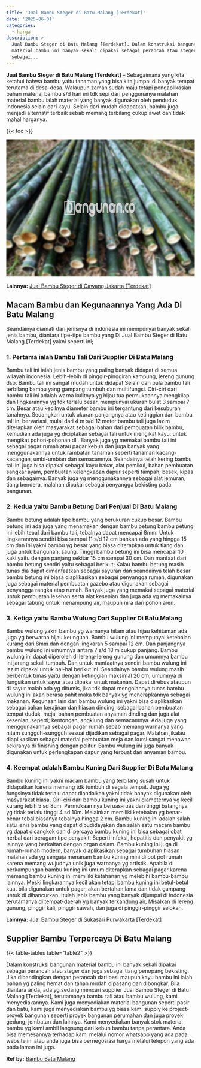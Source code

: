 ```yaml
---
title: 'Jual Bambu Steger di Batu Malang [Terdekat]'
date: '2025-06-01'
categories:
  - harga
description: >-
  Jual Bambu Steger di Batu Malang [Terdekat]. Dalam konstruksi bangunan
  material bambu ini banyak sekali dipakai sebagai perancah atau steger dan juga
  sebagai...
---
```


**Jual Bambu Steger di Batu Malang \[Terdekat\]** – Sebagaimana yang kita ketahui bahwa bambu yaitu tanaman yang bisa kita jumpai di banyak tempat terutama di desa-desa. Walaupun zaman sudah maju tetapi pengaplikasian bahan material bambu s/d hari ini tdk sepi dari penggunanya malahan material bambu ialah material yang banyak digunakan oleh penduduk indonesia selain dari kayu. Selain dari mudah didapatkan, bambu juga menjadi alternatif terbaik sebab memang terbilang cukup awet dan tidak mahal harganya.

{{< toc >}}

![Jual Bambu Steger di Batu Malang [Terdekat]](/images/jual-bambu-tali-18.png)

**Lainnya:** [Jual Bambu Steger di Cawang Jakarta \[Terdekat\]](https://bambu.bangunan.co/jual-bambu-steger-di-cawang-jakarta-terdekat/)

## Macam Bambu dan Kegunaannya Yang Ada Di Batu Malang

Seandainya diamati dari jenisnya di indonesia ini mempunyai banyak sekali jenis bambu, diantara tipe-tipe bambu yang Di Jual Bambu Steger di Batu Malang \[Terdekat\] yakni seperti ini;

### 1\. Pertama ialah Bambu Tali Dari Supplier Di Batu Malang

Bambu tali ini ialah jenis bambu yang paling banyak didapat di semua wilayah indonesia. Lebih-lebih di pinggir-pinggiran kampung, lereng gunung dsb. Bambu tali ini sangat mudah untuk didapat Selain dari pula bambu tali terbilang bambu yang gampang tumbuh dan multifungsi. Ciri-ciri dari bambu tali ini adalah warna kulitnya yg hijau tua permukaannya mengkilap dan lingkarannya yg tdk terlalu besar, mempunyai ukuran bulat 3 sampai 7 cm. Besar atau kecilnya diameter bambu ini tergantung dari kesuburan tanahnya. Sedangkan untuk ukuran panjangnya atau ketinggian dari bambu tali ini bervariasi, mulai dari 4 m s/d 12 meter bambu tali juga lazim diterapkan oleh masyarakat sebagai bahan dari pembuatan bilik bambu, kemudian ada juga yg diciptakan sebagai tali untuk mengikat kayu, untuk mengikat pohon-pohonan dll. Banyak juga yg memakai bambu tali ini sebagai pagar rumah atau pagar kebun dan juga banyak yang menggunakannya untuk rambatan tanaman seperti tanaman kacang-kacangan, umbi-umbian dan semacamnya. Seandainya telah kering bambu tali ini juga bisa dipakai sebagai kayu bakar, alat pemikul, bahan pembuatan sangkar ayam, pembuatan kelengkapan dapur seperti tampah, besek, kipas dan sebagainya. Banyak juga yg menggunakannya sebagai alat jemuran, tiang bendera, malahan dipakai sebagai penyangga bekisting pada bangunan.

### 2\. Kedua yaitu Bambu Betung Dari Penjual Di Batu Malang

Bambu betung adalah tipe bambu yang berukuran cukup besar. Bambu betung ini ada juga yang menamakan dengan bambu petung bambu petung ini lebih tebal dari bambu tali, tebalnya dapat mencapai 8mm. Untuk lingkarannya sendiri bisa sampai 11 s/d 12 cm bahkan ada yang hingga 15 cm dan ini yakni bambu yg besar yang biasa diterapkan untuk tiang dan juga untuk bangunan, saung. Tinggi bambu betung ini bisa mencapai 10 kaki yaitu dengan panjang sekitar 15 cm sampai 30 cm. Dan manfaat dari bambu betung sendiri yaitu sebagai berikut; Kalau bambu betung masih tunas dia dapat dimanfaatkan sebagai sayuran dan seandainya telah besar bambu betung ini biasa diaplikasikan sebagai penyangga rumah, digunakan juga sebagai material pembuatan gazebo atau digunakan sebagai penyangga rangka atap rumah. Banyak juga yang memakai sebagai material untuk pembuatan lesehan serta alat kesenian dan juga ada yg memakainya sebagai tabung untuk menampung air, maupun nira dari pohon aren.

### 3\. Ketiga yaitu Bambu Wulung Dari Supplier Di Batu Malang

Bambu wulung yakni bambu yg warnanya hitam atau hijau kehitaman ada juga yg berwarna hijau keunguan. Bambu wulung ini mempunyai ketebalan kurang dari 8mm dan dengan lingkaran 5 sampai 12 cm. Dan panjangnya bambu wulung ini umumnya antara 7 s/d 18 m cukup panjang. Bambu wulung ini dapat diperoleh di lereng-lereng gunung dan umumnya bambu ini jarang sekali tumbuh. Dan untuk manfaatnya sendiri bambu wulung ini lazim dipakai untuk hal-hal berikut ini. Seandainya bambu wulung masih berbentuk tunas yaitu dengan ketinggian maksimal 20 cm, umumnya di fungsikan untuk sayur atau dipakai untuk makanan. Dapat direbus ataupun di sayur malah ada yg ditumis, jika tdk dapat mengolahnya tunas bambu wulung ini akan berasa pahit maka tdk banyak yg menerapkannya sebagai makanan. Kegunaan lain dari bambu wulung ini yakni bisa diaplikasikan sebagai bahan kerajinan dan hiasan dinding, sebagai bahan pembuatan tempat duduk, meja, bahan pembuatan anyaman dinding dan juga alat kesenian, seperti; kentongan, angklung dan semacamnya. Ada juga yang menggunakannya sebagai pagar rumah sebab memang warnanya yang hitam sungguh-sungguh sesuai dijadikan sebagai pagar. Malahan jikalau diaplikasikan sebagai material pembuatan meja dan kursi sangat menawan sekiranya di finishing dengan pelitur. Bambu wulung ini juga banyak digunakan untuk perlengkapan dapur yang terbuat dari anyaman bambu.

### 4\. Keempat adalah Bambu Kuning Dari Supplier Di Batu Malang

Bambu kuning ini yakni macam bambu yang terbilang susah untuk didapatkan karena memang tdk tumbuh di segala tempat. Juga yg fungsinya tidak terlalu dapat diandalkan yakni tidak banyak digunakan oleh masyarakat biasa. Ciri-ciri dari bambu kuning ini yakni diameternya yg kecil kurang lebih 5 sd 8cm. Permukaan nya beruas-ruas dan tinggi batangnya yg tidak terlalu tinggi 4 sd 10m. Melainkan memiliki ketebalan yg benar-benar tebal biasanya tebalnya hingga 2 cm. Bambu kuning ini adalah salah satu jenis bambu yang dapat dibudidayakan dan salah satu macam bambu yg dapat dicangkok dan di percaya bambu kuning ini bisa sebagai obat herbal dari beragam tipe penyakit. Seperti infeksi, hepatitis dan penyakit yg lainnya yang berkaitan dengan organ dalam. Bambu kuning ini juga di rumah-rumah modern, banyak diaplikasikan sebagai tumbuhan hiasan malahan ada yg sengaja menanam bambu kuning mini di pot pot rumah karena memang wujudnya unik juga warnanya yg artistik. Apabila di perkampungan bambu kuning ini umum diterapkan sebagai pagar karena memang bambu kuning ini memiliki ketahanan yg melebihi bambu-bambu lainnya. Meski lingkarannya kecil akan tetapi bambu kuning ini betul-betul kuat bila digunakan untuk pagar, akan bertahan lama dan tidak gampang untuk di dihancurkan. Itulah jenis bambu yang banyak dijumpai di indonesia terutamanya di tempat-daerah yg banyak terkandung air, Misalkan di lereng gunung, pinggir kali, pinggir sawah, dan juga di pinggir-pinggir selokan.

**Lainnya:** [Jual Bambu Steger di Sukasari Purwakarta \[Terdekat\]](https://bambu.bangunan.co/jual-bambu-steger-di-sukasari-purwakarta-terdekat/)

## Supplier Bambu Terpercaya Di Batu Malang

{{< table-tables table="table2" >}}

Dalam konstruksi bangunan material bambu ini banyak sekali dipakai sebagai perancah atau steger dan juga sebagai tiang penopang bekisting. Jika dibandingkan dengan perancah dari besi maupun kayu bambu ini ialah bahan yg paling hemat dan tahan mudah dipasang dan dibongkar. Bila diantara anda, ada yg sedang mencari supplier Jual Bambu Steger di Batu Malang \[Terdekat\], terutamanya bambu tali atau bambu wulung, kami menyediakannya. Kami juga menyediakan material bangunan seperti pasir dan batu, kami juga menyediakan bambu yg biasa kami supply ke project-proyek bangunan seperti proyek bangunan perumahan dan juga proyek gedung, jembatan dan lainnya. Kami menyediakan banyak stok material bambu yg kami ambil langsung dari kebun bambu tanpa perantara. Anda bisa memesannya terhadap kami melalui nomor whatsapp yang ada pada website ini atau anda juga bisa bernegosiasi harga melalui telepon yang ada pada laman ini juga.

**Ref by:** [Bambu Batu Malang](https://id.wikipedia.org/wiki/Bambu)
